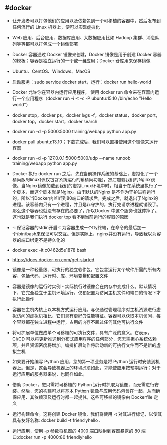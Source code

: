 #docker
---
* 让开发者可以打包他们的应用以及依赖包到一个可移植的容器中，然后发布到任何流行的 Linux 机器上，便可以实现虚拟化
* Web 应用、后台应用、数据库应用、大数据应用比如 Hadoop 集群、消息队列等等都可以打包成一个镜像部署
* Docker 容器通过 Docker 镜像来创建，Docker 镜像是用于创建 Docker 容器的模板；容器是独立运行的一个或一组应用；Docker 仓库用来保存镜像
* Ubuntu、CentOS、Windows、MacOS
* 启动服务：sudo service docker start，运行：docker run hello-world
* Docker 允许你在容器内运行应用程序， 使用 docker run 命令来在容器内运行一个应用程序（docker run -i -t -d -P ubuntu:15.10 /bin/echo "Hello world"）
* docker stop，docker ps，docker logs -f，docker status，docker port， docker top，docker start，docker search
* docker run -d -p 5000:5000 training/webapp python app.py
* docker pull ubuntu:13.10；下载完成后，我们可以直接使用这个镜像来运行容器
* docker run -d -p 127.0.0.1:5000:5000/udp --name runoob training/webapp python app.py
* Docker 执行 docker run 之后，先在当前操作系统的基础上，虚拟化了一个精简版的linux(仅仅包含系统运行的最精简功能)，然后加载我们的Nginx镜像。当Nginx镜像加载到我们的虚拟Linux环境中时，相当于在系统里执行了一个脚本，而这个脚本就是Nginx。由于默认的Nginx 是不作为守护进程运行的。所以当Docker内监听到80端口的请求后，完成之后，就退出了Nginx的进程。该容器内只有一个进程，并且是非守护的，执行完请求进程就销毁了。那么这个容器也就没有存在的必要了，所以Docker 中这个服务也就停掉了。这也就是我们执行 docker top 看不到当前运行的容器的原因
* -i 保证容器的stdin开启-t 为容器生成一个tty终端，在命令的最后加一个/bin/bash来保证可以交互。但是实际上，nginx并没有运行，导致我以为容器的端口绑定不是持久化的
* docker exec -it c0462d5e1878 bash


* https://docs.docker-cn.com/get-started
* 镜像是一种轻量级、可执行的独立软件包，它包含运行某个软件所需的所有内容，包括代码、运行时、库、环境变量和配置文件
* 容器是镜像的运行时实例 - 实际执行时镜像会在内存中变成什么。默认情况下，它完全独立于主机环境运行，仅在配置为访问主机文件和端口的情况下才执行此操作
* 容器在主机内核上以本机方式运行应用。与仅通过管理程序对主机资源进行虚拟访问的虚拟机相比，它们具有更好的性能特征。容器可以获取本机访问，每个容器都在独立进程中运行，占用的内存不超过任何其他可执行文件
* 将可扩展单位做成单个可移植的可执行文件，具有广泛的意义。它表示，CI/CD 可以将更新推送到分布式应用程序的任何部分，您无需担心系统依赖项，并且资源密度将增加。编排扩展动作将启动新的可执行文件而不是新的虚拟主机
* 如果要开始编写 Python 应用，您的第一项业务是将 Python 运行时安装到机器上。但是，这会导致机器上的环境必须如此，才能使应用按预期运行；对于运行应用的服务器来说，也同样如此。
* 借助 Docker，您只需将可移植的 Python 运行时抓取为镜像，而无需进行安装。然后，您的构建可以将基本 Python 镜像与应用代码包含在一起，从而确保应用、其依赖项及运行时都一起提供。这些可移植的镜像由 Dockerfile 定义
* 运行构建命令。这将创建 Docker 镜像，我们将使用 -t 对其进行标记，以使其具有友好名称: docker build -t friendlyhello .
* 运行应用，使用 -p 参数将机器的 4000 端口映射到容器暴露的 80 端口:docker run -p 4000:80 friendlyhello

